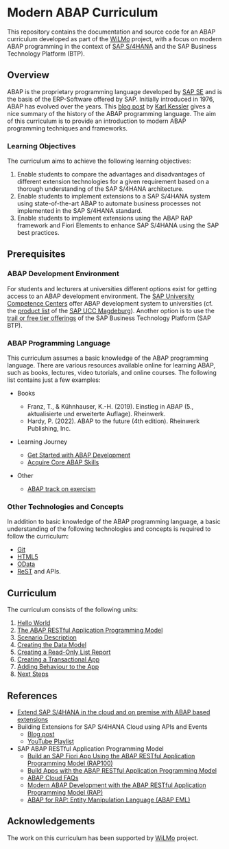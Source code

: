 # Modern ABAP Curriculum

This repository contains the documentation and source code for an ABAP
curriculum developed as part of the [WiLMo](https://www.dh.nrw/kooperationen/OERContent.nrw%202021-95) project,
with a focus on modern ABAP programming in the context of [SAP S/4HANA](https://en.wikipedia.org/wiki/SAP_S/4HANA)
and the SAP Business Technology Platform (BTP).

## Overview

ABAP is the proprietary
programming language developed by [SAP SE](https://www.sap.com/) and is the basis of the ERP-Software offered by SAP.
Initially introduced in 1976, ABAP has evolved over the years.
This [blog post](https://blogs.sap.com/2022/09/01/evolution-of-abap/) by [Karl Kessler](https://people.sap.com/karl.kessler)
gives a nice summary of the history of the ABAP programming language.
The aim of this curriculum is to provide an
introduction to modern ABAP programming techniques and frameworks.

### Learning Objectives

The curriculum aims to achieve the following learning objectives:

1. Enable students to compare the advantages and disadvantages of different extension
   technologies for a given requirement based on a thorough understanding of the SAP S/4HANA architecture.
1. Enable students to implement extensions to a SAP S/4HANA system using state-of-the-art
   ABAP to automate business processes not implemented in the SAP S/4HANA standard.
1. Enable students to implement extensions using the ABAP RAP framework and Fiori
   Elements to enhance SAP S/4HANA using the SAP best practices.

## Prerequisites

### ABAP Development Environment

For students and lecturers at universities different options exist for getting access to an ABAP development environment.
The [SAP University Competence Centers](https://www.sap-ucc.com/) offer ABAP development system to universities (cf. the
[product list](https://portal.ucc.ovgu.de/services-produkte_rv/produktliste/) of the [SAP UCC Magdeburg](https://portal.ucc.ovgu.de/)).
Another option is to use the [trail or free tier offerings](https://www.sap.com/products/technology-platform/trial.html)
of the SAP Business Technology Platform (SAP BTP).

### ABAP Programming Language

This curriculum assumes a basic knowledge of the ABAP programming language. There
are various resources available online for learning ABAP, such as books, lectures,
video tutorials, and online courses. The following list contains just a few examples:

- Books

  - Franz, T., & Kühnhauser, K.-H. (2019). Einstieg in ABAP (5., aktualisierte und erweiterte Auflage). Rheinwerk.
  - Hardy, P. (2022). ABAP to the future (4th edition). Rheinwerk Publishing, Inc.

- Learning Journey

  - [Get Started with ABAP Development](https://developers.sap.com/mission.abap-dev-get-started.html)
  - [Acquire Core ABAP Skills](https://learning.sap.com/learning-journey/acquire-core-abap-skills)

- Other
  - [ABAP track on exercism](https://exercism.org/tracks/abap)

### Other Technologies and Concepts

In addition to basic knowledge of the ABAP programming language, a basic understanding
of the following technologies and concepts is required to follow the curriculum:

- [Git](https://en.wikipedia.org/wiki/Git)
- [HTML5](https://en.wikipedia.org/wiki/HTML5)
- [OData](https://www.odata.org/)
- [ReST](https://en.wikipedia.org/wiki/Representational_state_transfer) and APIs.

## Curriculum

The curriculum consists of the following units:

1. [Hello World](./docs/hello_world.md)
1. [The ABAP RESTful Application Programming Model](./docs/abap_rap.md)
1. [Scenario Description](./docs/scenario_description.md)
1. [Creating the Data Model](./docs/data_model.md)
1. [Creating a Read-Only List Report](./docs/ro_list_report.md)
1. [Creating a Transactional App](./docs/transactional_app.md)
1. [Adding Behaviour to the App](./docs/adding_behavior.md)
1. [Next Steps](./docs/next_steps.md)

## References

- [Extend SAP S/4HANA in the cloud and on premise with ABAP based extensions](https://www.sap.com/documents/2022/10/52e0cd9b-497e-0010-bca6-c68f7e60039b.html)
- Building Extensions for SAP S/4HANA Cloud using APIs and Events
  - [Blog post](https://blogs.sap.com/2019/10/22/building-extensions-for-the-intelligent-enterprise-on-sap-cloud-platform/)
  - [YouTube Playlist](https://www.youtube.com/playlist?list=PLkzo92owKnVxiagp35AcwoxOlX0J4hLyY)
- SAP ABAP RESTful Application Programming Model
  - [Build an SAP Fiori App Using the ABAP RESTful Application Programming Model (RAP100)](https://developers.sap.com/group.sap-fiori-abap-rap100.html)
  - [Build Apps with the ABAP RESTful Application Programming Model](https://open.sap.com/courses/cp13)
  - [ABAP Cloud FAQs](https://community.sap.com/topics/abap/abap-cloud-faq)
  - [Modern ABAP Development with the ABAP RESTful Application Programming Model (RAP)](https://community.sap.com/topics/abap/rap)
  - [ABAP for RAP: Entity Manipulation Language (ABAP EML)](https://github.com/SAP-samples/abap-cheat-sheets/blob/main/08_EML_ABAP_for_RAP.md)

## Acknowledgements

The work on this curriculum has been supported by [WiLMo](https://www.dh.nrw/kooperationen/OERContent.nrw%202021-95) project.
